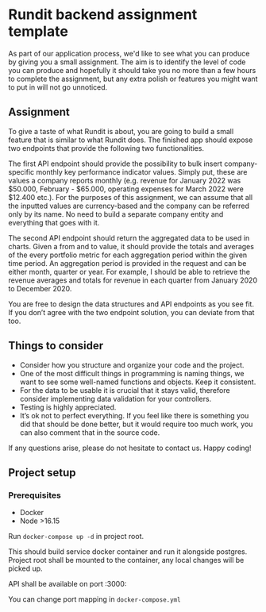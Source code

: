 # Rundit backend assignment template

As part of our application process, we'd like to see what you can produce by giving you a small assignment. The aim is
to identify the level of code you can produce and hopefully it should take you no more than a few hours to complete the
assignment, but any extra polish or features you might want to put in will not go unnoticed.

## Assignment

To give a taste of what Rundit is about, you are going to build a small feature that is similar to what Rundit does. The
finished app should expose two endpoints that provide the following two functionalities.

The first API endpoint should provide the possibility to bulk insert company-specific 
monthly key performance indicator values.
Simply put, these are values a company reports monthly
(e.g. revenue for January 2022 was $50.000, February - $65.000, operating expenses for March 2022 were $12.400 etc.). 
For the purposes of this assignment, we can assume that all the inputted 
values are currency-based and the company can be referred only by its name.
No need to build a separate company entity and everything that goes with it.

The second API endpoint should return the aggregated data to be used in charts.
Given a from and to value, it should provide the totals and averages of the every
portfolio metric for each aggregation period within the given time period.
An aggregation period is provided in the request and can be either month, quarter or year.
For example, I should be able to retrieve the revenue averages and totals for
revenue in each quarter from January 2020 to December 2020.

You are free to design the data structures and API endpoints as you see fit. If you don’t agree with the two endpoint
solution, you can deviate from that too.

## Things to consider

- Consider how you structure and organize your code and the project.
- One of the most difficult things in programming is naming things, we want to see some well-named functions and
  objects. Keep it consistent.
- For the data to be usable it is crucial that it stays valid, therefore consider implementing data validation for your
  controllers.
- Testing is highly appreciated.
- It’s ok not to perfect everything. If you feel like there is something you did that should be done better, but it
  would require too much work, you can also comment that in the source code.

If any questions arise, please do not hesitate to contact us. Happy coding!

## Project setup

### Prerequisites

* Docker
* Node >16.15

Run `docker-compose up -d` in project root.

This should build service docker container and run it alongside postgres.
Project root shall be mounted to the container, any local changes will be picked up.

API shall be available on port :3000:

You can change port mapping in `docker-compose.yml`

